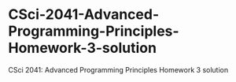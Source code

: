 # CSci-2041-Advanced-Programming-Principles-Homework-3-solution
CSci 2041: Advanced Programming Principles Homework 3 solution

